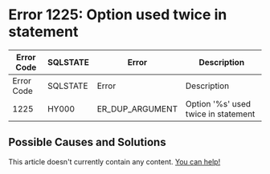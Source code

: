 
# Error 1225: Option used twice in statement


| Error Code | SQLSTATE | Error | Description |
| --- | --- | --- | --- |
| Error Code | SQLSTATE | Error | Description |
| 1225 | HY000 | ER_DUP_ARGUMENT | Option '%s' used twice in statement |




## Possible Causes and Solutions


This article doesn't currently contain any content. [You can help!](/kb/en/writing-and-editing-knowledge-base-articles/)

